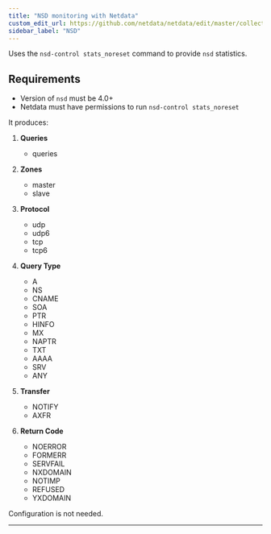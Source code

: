 ```yaml
---
title: "NSD monitoring with Netdata"
custom_edit_url: https://github.com/netdata/netdata/edit/master/collectors/python.d.plugin/nsd/README.md
sidebar_label: "NSD"
---
```




Uses the `nsd-control stats_noreset` command to provide `nsd` statistics.

## Requirements

-   Version of `nsd` must be 4.0+
-   Netdata must have permissions to run `nsd-control stats_noreset`

It produces:

1.  **Queries**

    -   queries

2.  **Zones**

    -   master
    -   slave

3.  **Protocol**

    -   udp
    -   udp6
    -   tcp
    -   tcp6

4.  **Query Type**

    -   A
    -   NS
    -   CNAME
    -   SOA
    -   PTR
    -   HINFO
    -   MX
    -   NAPTR
    -   TXT
    -   AAAA
    -   SRV
    -   ANY

5.  **Transfer**

    -   NOTIFY
    -   AXFR

6.  **Return Code**

    -   NOERROR
    -   FORMERR
    -   SERVFAIL
    -   NXDOMAIN
    -   NOTIMP
    -   REFUSED
    -   YXDOMAIN

Configuration is not needed.

---



